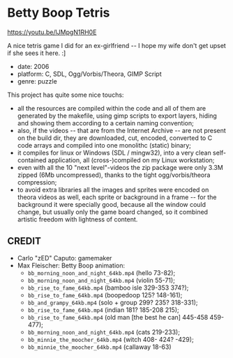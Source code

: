 Betty Boop Tetris
=================
https://youtu.be/lJMpgN1RH0E

A nice tetris game I did for an ex-girlfriend -- I hope my wife don't get upset if she sees it here. :]

* date: 2006
* platform: C, SDL, Ogg/Vorbis/Theora, GIMP Script
* genre: puzzle

This project has quite some nice touchs:
   - all the resources are compiled within the code and all of them are generated by the makefile, using gimp scripts to export layers, hiding and showing them according to a certain naming convention; 
   - also, if the videos -- that are from the Internet Archive -- are not present on the build dir, they are downloaded, cut, encoded, converted to C code arrays and compiled into one monolithc (static) binary; 
   - it compiles for linux or Windows (SDL / mingw32), into a very clean self-contained application, all (cross-)compiled on my Linux workstation; 
   - even with all the 10 "next level"-videos the zip package were only 3.3M zipped (6Mb uncompressed), thanks to the tight ogg/vorbis/theora compression; 
   - to avoid extra libraries all the images and sprites were encoded on theora videos as well, each sprite or background in a frame -- for the background it were specially good, because all the window could change, but usually only the game board changed, so it combined artistic freedom with lightness of content.

CREDIT
-------
* Carlo "zED" Caputo: gamemaker
* Max Fleischer: Betty Boop animation: 
   - `bb_morning_noon_and_night_64kb.mp4` (hello 73-82);
   - `bb_morning_noon_and_night_64kb.mp4` (violin 55-71);
   - `bb_rise_to_fame_64kb.mp4` (bamboo isle 329-353 374?);
   - `bb_rise_to_fame_64kb.mp4` (boopedoop 125? 148-161);
   - `bb_and_grampy_64kb.mp4` (solo + group 299? 235? 318-331);
   - `bb_rise_to_fame_64kb.mp4` (indian 181? 185-208 215);
   - `bb_rise_to_fame_64kb.mp4` (old man [the best he can] 445-458 459-477);
   - `bb_morning_noon_and_night_64kb.mp4` (cats 219-233);
   - `bb_minnie_the_moocher_64kb.mp4` (witch 408- 424? -429);
   - `bb_minnie_the_moocher_64kb.mp4` (callaway 18-63)
